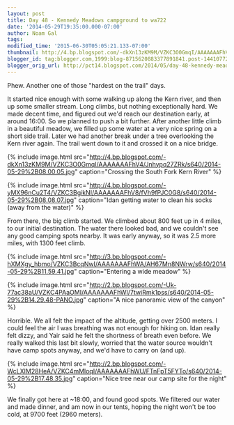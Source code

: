 ```yaml
---
layout: post
title: Day 48 - Kennedy Meadows campground to wa722
date: '2014-05-29T19:35:00.000-07:00'
author: Noam Gal
tags:
modified_time: '2015-06-30T05:05:21.133-07:00'
thumbnail: http://4.bp.blogspot.com/-dkXn13zKM9M/VZKC3O0GmqI/AAAAAAAFhV4/Jnhypq27ZRk/s72-c/2014-05-29%2B08.00.05.jpg
blogger_id: tag:blogger.com,1999:blog-8715620883377891841.post-1441077268836727948
blogger_orig_url: http://pct14.blogspot.com/2014/05/day-48-kennedy-meadows-campground-to.html
---
```


Phew. Another one of those "hardest on the trail" days.

It started nice enough with some walking up along the Kern river, and then up some smaller stream. Long climbs, but nothing exceptionally hard. We made decent time, and figured out we'd reach our destination early, at around 16:00. So we planned to push a bit further. After another little climb in a beautiful meadow, we filled up some water at a very nice spring on a short side trail. Later we had another break under a tree overlooking the Kern river again. The trail went down to it and crossed it on a nice bridge.
 
{% include image.html src="http://4.bp.blogspot.com/-dkXn13zKM9M/VZKC3O0GmqI/AAAAAAAFhV4/Jnhypq27ZRk/s640/2014-05-29%2B08.00.05.jpg" caption="Crossing the South Fork Kern River" %}
 
{% include image.html src="http://4.bp.blogspot.com/-yMX96nCu2T4/VZKC3BgikNI/AAAAAAAFhV8/fVh9fPJC0G8/s640/2014-05-29%2B08.08.07.jpg" caption="Idan getting water to clean his socks (away from the water)" %}

From there, the big climb started. We climbed about 800 feet up in 4 miles, to our initial destination. The water there looked bad, and we couldn't see any good camping spots nearby. It was early anyway, so it was 2.5 more miles, with 1300 feet climb.
 
{% include image.html src="http://3.bp.blogspot.com/-hXMXgy_hbmo/VZKC3BcqNwI/AAAAAAAFhWA/AH67Mn8NWrw/s640/2014-05-29%2B11.59.41.jpg" caption="Entering a wide meadow" %}
 
{% include image.html src="http://2.bp.blogspot.com/-Uk-77ac38aU/VZKC4PAaOMI/AAAAAAAFhWI/7twiRmk1pss/s640/2014-05-29%2B14.29.48-PANO.jpg" caption="A nice panoramic view of the canyon" %}

Horrible. We all felt the impact of the altitude, getting over 2500 meters. I could feel the air I was breathing was not enough for hiking on. Idan really felt dizzy, and Yair said he felt the shortness of breath even before. We really walked this last bit slowly, worried that the water source wouldn't have camp spots anyway, and we'd have to carry on (and up). 
 
{% include image.html src="http://2.bp.blogspot.com/-WcLXIM28HeA/VZKC4mMloqI/AAAAAAAFhWU/FTnFpT5FYTo/s640/2014-05-29%2B17.48.35.jpg" caption="Nice tree near our camp site for the night" %}

We finally got here at ~18:00, and found good spots. We filtered our water and made dinner, and am now in our tents, hoping the night won't be too cold, at 9700 feet (2960 meters). 
